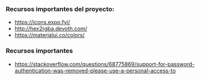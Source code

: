 ### Recursos importantes del proyecto:

- https://icons.expo.fyi/
- http://hex2rgba.devoth.com/
- https://materialui.co/colors/


### Recursos importantes

- https://stackoverflow.com/questions/68775869/support-for-password-authentication-was-removed-please-use-a-personal-access-to